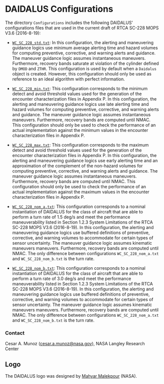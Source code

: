 DAIDALUS Configurations
========

The directory `Configurations` includes the following DAIDALUS' configurations files
that are used in the current draft of RTCA SC-228 MOPS V3.6
(2016-8-19):

* [`WC_SC_228_std.txt`](Configurations/WC_SC_228_std.txt):
  In this configuration, the alerting and maneuvering guidance logics use minimum average alerting
  time and hazard volumes for computing preventive, corrective, and warning alerts and
  guidance. The maneuver guidance logic assumes instantaneous
  maneuvers. Furthermore, recovery bands saturate at violation of
  the cylinder defined by `DMOD` and `ZTHR`. This configuration is
  used by default when a `Daidalus` object is created. However, this
  configuration should only be used as reference to an
  ideal algorithm with perfect information.
  
* [`WC_SC_228_min.txt`](Configurations/WC_SC_228_min.txt): This
  configuration corresponds to the minimum detect and avoid
  threshold values used for the generation of the encounter
  characterization files in Appendix P.
  In this configuration, the alerting and maneuvering guidance logics use late alerting
  time and hazard volumes for computing preventive, corrective, and warning alerts and
  guidance. The maneuver guidance logic assumes instantaneous
  maneuvers. Furthermore, recovery bands are computed until NMAC.
 This configuration should only be used to check the performance of an actual
  implementation against the minimum values in the
  encounter characterization files in Appendix P.
  
* [`WC_SC_228_max.txt`](Configurations/WC_SC_228_max.txt): This
  configuration corresponds to the maximum detect and avoid
  threshold values used for the generation of the encounter
  characterization files in Appendix P.
  In this configuration, the alerting and maneuvering guidance logics use early alerting
  time and an approximation of the complement of the non-hazard volumes for computing preventive, corrective, and warning alerts and
  guidance. The maneuver guidance logic assumes instantaneous
  maneuvers. Furthermore, recovery bands are computed until NMAC.
  This configuration should only be used to check the performance of an actual
  implementation against the maximum values in the
  encounter characterization files in Appendix P.
  
* [`WC_SC_228_nom_a.txt`](Configurations/WC_SC_228_nom_a.txt): This
  configuration corresponds to a nominal instantiation of DAIDALUS for
  the class of aircraft that are able to perform a turn rate of 1.5
  deg/s and meet the performance maneuverability listed in
  Section 1.2.3 System Limitations of the RTCA SC-228 MOPS V3.6
 (2016-8-19).
  In this configuration, the alerting and maneuvering guidance logics
  use buffered definitions of preventive, corrective, and warning
  volumes to accommodate for certain types of sensor uncertainty.
  The maneuver guidance logic assumes kinematic maneuvers
  maneuvers. Furthermore, recovery bands are computed until NMAC.
  The only difference between configurations `WC_SC_228_nom_a.txt` and
  `WC_SC_228_nom_b.txt` is the turn rate.

* [`WC_SC_228_nom_b.txt`](Configurations/WC_SC_228_nom_b.txt): This
  configuration corresponds to a nominal instantiation of DAIDALUS for
  the class of aircraft that are able to perform a turn rate of 3.0
  deg/s and meet the performance maneuverability listed in
  Section 1.2.3 System Limitations of the RTCA SC-228 MOPS V3.6
 (2016-8-19).
  In this configuration, the alerting and maneuvering guidance logics
  use buffered definitions of preventive, corrective, and warning
  volumes to accommodate for certain types of sensor uncertainty.
  The maneuver guidance logic assumes kinematic maneuvers
  maneuvers. Furthermore, recovery bands are computed until NMAC.
  The only difference between configurations `WC_SC_228_nom_a.txt` and
  `WC_SC_228_nom_b.txt` is the turn rate.
 
### Contact

Cesar A. Munoz (cesar.a.munoz@nasa.gov), NASA Langley Research Center

## Logo
The DAIDALUS logo was designed by 
[Mahyar Malekpour](http://shemesh.larc.nasa.gov/people/mrm/publications.htm#ETC) (NASA).

